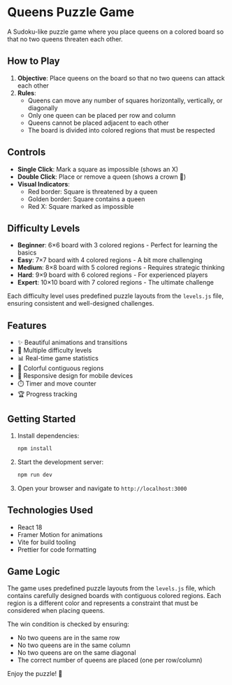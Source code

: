 # Queens Puzzle Game

A Sudoku-like puzzle game where you place queens on a colored board so that no two queens threaten each other.

## How to Play

1. **Objective**: Place queens on the board so that no two queens can attack each other
2. **Rules**:
   - Queens can move any number of squares horizontally, vertically, or diagonally
   - Only one queen can be placed per row and column
   - Queens cannot be placed adjacent to each other
   - The board is divided into colored regions that must be respected

## Controls

- **Single Click**: Mark a square as impossible (shows an X)
- **Double Click**: Place or remove a queen (shows a crown 👑)
- **Visual Indicators**:
  - Red border: Square is threatened by a queen
  - Golden border: Square contains a queen
  - Red X: Square marked as impossible

## Difficulty Levels

- **Beginner**: 6×6 board with 3 colored regions - Perfect for learning the basics
- **Easy**: 7×7 board with 4 colored regions - A bit more challenging
- **Medium**: 8×8 board with 5 colored regions - Requires strategic thinking
- **Hard**: 9×9 board with 6 colored regions - For experienced players
- **Expert**: 10×10 board with 7 colored regions - The ultimate challenge

Each difficulty level uses predefined puzzle layouts from the `levels.js` file, ensuring consistent and well-designed challenges.

## Features

- ✨ Beautiful animations and transitions
- 🎯 Multiple difficulty levels
- 📊 Real-time game statistics
- 🎨 Colorful contiguous regions
- 📱 Responsive design for mobile devices
- ⏱️ Timer and move counter
- 🏆 Progress tracking

## Getting Started

1. Install dependencies:
   ```bash
   npm install
   ```

2. Start the development server:
   ```bash
   npm run dev
   ```

3. Open your browser and navigate to `http://localhost:3000`

## Technologies Used

- React 18
- Framer Motion for animations
- Vite for build tooling
- Prettier for code formatting

## Game Logic

The game uses predefined puzzle layouts from the `levels.js` file, which contains carefully designed boards with contiguous colored regions. Each region is a different color and represents a constraint that must be considered when placing queens.

The win condition is checked by ensuring:
- No two queens are in the same row
- No two queens are in the same column  
- No two queens are on the same diagonal
- The correct number of queens are placed (one per row/column)

Enjoy the puzzle! 🧩 